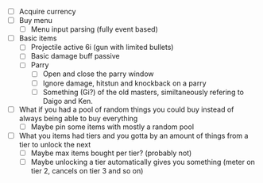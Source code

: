 - [ ] Acquire currency
- [ ] Buy menu
	- [ ] Menu input parsing (fully event based)
- [ ] Basic items
	- [ ] Projectile active 6i (gun with limited bullets)
	- [ ] Basic damage buff passive
	- [ ] Parry
		- [ ] Open and close the parry window
		- [ ] Ignore damage, hitstun and knockback on a parry
		- [ ] Something (Gi?) of the old masters, similtaneously refering to Daigo and Ken.
- [ ] What if you had a pool of random things you could buy instead of always being able to buy everything
	- [ ] Maybe pin some items with mostly a random pool
- [ ] What you items had tiers and you gotta by an amount of things from a tier to unlock the next
	- [ ] Maybe max items bought per tier? (probably not)
	- [ ] Maybe unlocking a tier automatically gives you something (meter on tier 2, cancels on tier 3 and so on)
